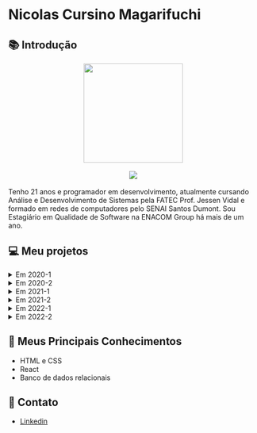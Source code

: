 # Nicolas Cursino Magarifuchi

## :books: Introdução

<body>
  <div align="center">
    <kbd><img src="https://avatars.githubusercontent.com/nicursino" width="200px" height="200px"/></kbd>
    <p><a href=https://www.linkedin.com/in/nicolas-cursino-406935184/><img src="https://img.shields.io/badge/LinkedIn-0077B5?style=for-the-badge&logo=linkedin&logoColor=white"/></a></p>
  </div>
</body>

Tenho 21 anos e programador em desenvolvimento, atualmente cursando Análise e Desenvolvimento de Sistemas pela FATEC Prof. Jessen Vidal e formado em redes de computadores pelo SENAI Santos Dumont. Sou Estagiário em Qualidade de Software na ENACOM Group há mais de um ano.

## :computer: Meu projetos

<details>
  <summary>Em 2020-1</summary>

### Resumo

O projeto integrador desse semestre foi um aplicativo de segurança domiciliar, foi desenvolvido e criado para uma inovação no mercado com a facilidade e funcionalidade de ter a autonomia da segurança do seu domicílio em suas mãos, onde e quando quiser, por um ótimo custo-benefício tendo o contato direto com os nossos desenvolvedores por uma rede social para sugestões de melhoria e tirar dúvidas tendo confiabilidade, integridade e disponibilidade com nosso cliente em prol da sua segurança.

### Parceiro Acadêmico

FATEC - Prof. Jessen Vidal, proposto pelo o Prof. Jean Carlos Lourenço Costa da disciplina de Programação em Microinformática.

### Problema

Criar um aplicativo com o objetivo de implementar as tecnologias de programação modular e banco de dados.

### Solução

Aplicativo de segurança doméstica para trazer o máximo de segurança e conforto para o cliente, tendo em vista, a autonomia total do cliente sobre a segurança do seu próprio domicilio onde e quando quiser.

### Tecnologias Utilizadas

#### Firebase - database

É um serviço que pode autenticar usuários apenas usando o código do cliente. Usamos como banco de dados que podemos armazenar os dados dos clientes na nuvem do firebase.

#### Kodular - Mobile Plataform

Plataforma para desenvolvimento e criação de aplicativos android através do uso de blocos lógicos e programação. Nele podemos desenvolver todo o nosso projeto usando programação em blocos e design do aplicativo.

### Contribuições Pessoais

Eu fiquei responsável pelo o desing do aplicativo e por sua documentação. O design aos poucos fui aprendendo com o Kodular tive certa facilidade, fui atrás de diversas fontes para uma maior compreensão e aprendizagem, com isso conseguindo montando as telas do aplicativo e estudando o frebase para entender o total funcionamento do proejto, auxiliando meus colegas para o que fosse necessário.

### Hard Skills
  
Kodular - Sei usar com autonomia.
  
Firebase - Sei usar com ajudar.

### Soft Skills

Resiliência - No começo era tudo muito novo então, nós precisamos trabalhar bastante e aprender várias novas coisas ao mesmo e administrar esse tempo e trabalho não foi algo fácil, tivemos vários problemas em relação a base dados mas nos adaptamos e conseguimos proceder com o projeto.

Comunicação - Foi muito importante a comunicação que tivemos, principalmente, que estávamos em EAD, então trabalhamos muito nisso já que o tempo todo nós tínhamos que estar atualizados sobre o progresso do projeto frequentemente e trabalhando juntos, sempre estávamos em sintonia.
 
**Vídeos do projeto:**

- [Câmera de segurança](https://drive.google.com/file/d/1ZTmHyagF4pVJgk02Pg6iP88g4zk6GSTO/view?usp=sharing)
- [Chamadas de Emergência](https://drive.google.com/file/d/1ZZMmOgKXKVMSb6pout-qUtOB4mkpSJ-r/view?usp=sharing)
  
</details>

<details>
  <summary>Em 2020-2</summary>
  
  ### Resumo
  
O projeto integrador desse semestre foi desenvolver um aplicativo de gerenciamento para controle da jornada de trabalho dos motoristas de forma parametrizável, visando funcionalidades de planejamento, acompanhamento e controle.

### Parceiro Acadêmico

IACIT - Empresa de capacitação tecnológica para o desenvolvimento de produtos e sistemas aplicados ao Auxílio de Controle.
  
### Problema
  
Monitorar a jornada dos funcionários de ponta a ponta de uma maneira que seja intuitiva e de fácil usabilidade, para ter segurança no transporte de cargas e controle dos horários dos motoristas, tendo a melhor experiência do usuário e rapidez no registro de ações.

### Solução

Desenvolver um aplicativo de gerenciamento para controle da jornada de trabalho dos motoristas, de modo que motorista, funcionário e administrador tenham suas próprias funcionalidades no sistema.

### Tecnologias Utilizadas

#### Java

O Java é uma linguagem de programação orientada a objetos e é uma das linguagens mais utilizadas pelas empresas na atualidade no desenvolvimento de aplicações WEB e Mobile. Uma tecnologia usada para desenvolver aplicações que tornam a Web mais intuitiva e útil. O Java não é a mesma coisa que o javascript, que é uma tecnologia simples usada para criar páginas Web e só é executado no seu browser.
  
O Java permite executar diversos tipos de aplicações como em jogos ou bater papo online. sem ele grandes partes das aplicações que existem simplemesnte não funcionariam.

#### PostgreSQL
  
O PostgreSQL é uma ferramenta que atua como sistema de gerenciamento de bancos de dados relacionados. Seu foco é permitir implementação da linguagem SQL em estruturas, garantindo um trabalho com os padrões desse tipo de ordenação dos dados. Que cada coisa criada é tratada como um objeto, tais como bancos de dados, tabelas, views, triggers, etc.

#### pgAdmin

O pgAdmin é uma excelente ferramenta para administração do Postgresql, ela permiti fazer todas as tarefas necessárias de administração do banco de dados.

### Contribuições Pessoais
 
Durante o projeto fu responsável por diversas funções, como a maior parte dele foi focada no backend e eu sendo um desenvolvedor frontend, tive que me adaptar ao que fosse mais útli para a equipe então contribui com a construção do banco de dados, como a conexão do software com o banco de dados, prototipação do projeto e sua documentação.  

### Hard Skills

  <strong>Java</strong> - Sei usar com ajuda.

  <strong>PostgreSQL</strong> - Sei usar com autonomia.

  <strong>pgAdmin</strong> - Sei usar com autonomia.
  
### Soft Skills
  
Capacidade de adaptação: Tive que me adaptar a proposta do cliente pois o grande parte do projeto foi voltada para o backend, com isso tive de sair da minha zona de conforto com a adaptação de ser mais útil para a equipe, não só apenas conhecimento na parte do frontend, também ao backend.

**Vídeos do projeto finalizado:**

- [Adicionar viagem do funcionário](https://github.com/DevSlim001/PI_2020.2/blob/master/assets/Adicionar-viagem-Funcionario3_1.gif)
- [Verificar viagens finalizadas](https://github.com/DevSlim001/PI_2020.2/blob/master/assets/Como-verificar-viagens-finalizadas-Funcionario3_2.gif)
- [Verificar status de viagem](https://github.com/DevSlim001/PI_2020.2/blob/master/assets/Verificar-status-em-tempo-real3_3.gif)
- [Mudar status de viagem](https://github.com/DevSlim001/PI_2020.2/blob/master/assets/Mudar-status-de-viagem-Motorista3_4.gif)



<a href="https://github.com/DevSlim001/PI_2020.2" target="__blank">Clique aqui para mais informações sobre o projeto</a>

</details>

<details>
  <summary>Em 2021-1</summary>

### Resumo

O projeto integrador deste semestre que por conta da COVID-19, cada vez mais foi requisitado formas mais seguras de interagir com as pessoas por meio da tecnologia. O desafio foi achar uma solução para facilitar a vida de estudantes com uma plataforma de ensino remoto com praticidade e facilidade.

### Parceiro Acadêmico

A empresa parceira desse projeto foi a Ness Health, empresa de tecnologia que inova e transforma diariamente a área da saúde, implementando tecnologias que transformam a medicina moderna. 
  
### Problema

Facilitar a vida de estudantes com uma plataforma de ensino remoto com praticidade e facilidade.

### Solução
  
Criação da plataforma nEDUC, uma plataforma de ensino digital com ampla variedade de conteúdo de qualidade para superar as limitações do ensino no Brasil. Sendo uma plataforma gratuita com um sistema completo e responsivo.

### Tecnologias Utilizadas

#### HTML
É uma linguagem de computador que compõe a maior parte das páginas da internet e dos aplicativos online. Um hipertexto é um texto usado para fazer referência a outros textos, enquanto uma linguagem de marcação é composta por uma série de marcações que dizem para os servidores da web qual é o estilo e a estrutura de um documento.
 
#### CSS
É chamado de linguagem Cascading Style Sheet e é usado para estilizar elementos escritos em uma linguagem de marcação como HTML. O CSS separa o conteúdo da representação visual do site. Pense  na decoração da sua página. Utilizando o CSS é possível alterar a cor do texto e do fundo, fonte e espaçamento entre parágrafos. Também pode criar tabelas, usar variações de layouts, ajustar imagens para suas respectivas telas e assim por diante.

#### JavaScript
A linguagem de programação Javascript permite ao desenvolvedor implementar diversos itens de alto nível de complexidade em páginas web, como animações, mapas, gráficos ou informações que se atualizam em intervalos de tempo padrão, por exemplo.

Javascript é a terceira camada do bolo de desenvolvimento web e front-end, junto com HTML, CSS e PHP.

#### Java
É uma linguagem de programação orientada a objetos e é uma das linguagens mais utilizadas pelas empresas na atualidade no desenvolvimento de aplicações WEB e Mobile. Uma tecnologia usada para desenvolver aplicações que tornam a Web mais intuitiva e útil. O Java não é a mesma coisa que o javascript, que é uma tecnologia simples usada para criar páginas Web e só é executado no seu browser.
  
O Java permite executar diversos tipos de aplicações como em jogos ou bater papo online. sem ele grandes partes das aplicações que existem simplemesnte não funcionariam.

#### PostGreSQL
É uma ferramenta que atua como sistema de gerenciamento de bancos de dados relacionados. Seu foco é permitir implementação da linguagem SQL em estruturas, garantindo um trabalho com os padrões desse tipo de ordenação dos dados. Que cada coisa criada é tratada como um objeto, tais como bancos de dados, tabelas, views, triggers, etc.


### Contribuições Pessoais

Como desenvolvedor fiquei responsável pela parte do frontend da aplicação utilizando as tecnologias HTML e CSS para o seu desenvolvimento. 

### Hard Skills
HTML - Sei usar com autonomia.
  
CSS - Sei usar com autonomia.
  
JavaScript - Sei usar com autonomia.

### Soft Skills
  
Trabalho em equipe: para organização e divisão de tarefas foi preciso o trabalho em equipe de todos os integrantes da equipe assim podendo ver o desempenho e comprometimento para o desenvolvimento da aplicação.
 
**Vídeos do projeto:**

![Responsividade](https://github.com/DevSlim001/API_NEDUC/blob/main/readassets/Responsividade.gif)

![Cadastro-de-curso-e-tarefa](https://github.com/DevSlim001/API_NEDUC/blob/main/readassets/Cadastro-de-curso-e-tarefa.gif)

![ADM](https://github.com/DevSlim001/API_NEDUC/blob/sprint_4/Cadastrodenovidades.gif)

![GESTOR](https://github.com/DevSlim001/API_NEDUC/blob/sprint_4/Homegestor.gif)

<a href="https://github.com/DevSlim001/API_NEDUC" target="__blank">Clique aqui para mais informações sobre o projeto</a>
  
  
</details>

<details>
<summary>Em 2021-2</summary>

### Resumo

O desafio do projeto foi com base em um problema real enfrentado na Embraer; na empresa toda a aeronave produzida conta com um manual operacional que demonstra o funcionamento de suas peças. No entanto, o manual é criado e mantido de forma manual, utilizando planilhas para fazer o controle do lançamento de manuais atualizados. Além desta prática necessitar de bastante tempo devido a complexidade, implica no surgimento de erros nos manuais com a solução foi elaborar uma aplicação desktop que, comunicando com um servidor interno da empresa, seja capaz de criar, manipular e dispor os manuais para os clientes de fomra facilitada.

### Parceiro Acadêmico

EMBRAER - é um conglomerado transnacional brasileiro, fabricante de aviões comerciais, executivos, agrícolas e militares, peças aeroespaciais, serviços e suporte na área.

### Problema

O desafio do projeto foi com base em um problema real enfrentado na Embraer; na empresa toda a aeronave produzida conta com um manual operacional que demonstra o funcionamento de suas peças. No entanto, o manual é criado e mantido de forma manual, utilizando planilhas para fazer o controle do lançamento de manuais atualizados. Além desta prática necessitar de bastante tempo devido a complexidade, implica no surgimento de erros nos manuais.

### Solução

A solução foi elaborar uma aplicação desktop que, comunicando com um servidor interno da empresa, seja capaz de criar, manipular e dispor os manuais para os clientes de fomra facilitada.

### Tecnologias Utilizadas

#### Spring Framework
Spring é um framework Java amplamente utilizado pela comunidade que otimiza o processo de desenvolvimento web em Java, possibilitando um maior domínio do projeto que está sendo desenvolvido com um suporte à infraestrutura direto na aplicação, permitindo que os desenvolvedores possam se concentrar na parte lógica da aplicação, sem se preocupar com configurações de ambiente.

A ferramente possui uma plenitude de funcionalidades, se destacando entre elas o Spring Data, módulo responsável pela conexão da aplicação com um banco de dados que possibilita trabalhar com mais facilidade por fazer essa integração de forma mais direta.

Também é notável o Spring MVC, tecnologia que facilita o desenvolvimento Web em Java permitindo construir uma aplicação web ou API Rest de forma simples e intuitiva, gerando aplicações robustas e flexíveis.

O Spring foi a tecnologia chave do projeto, utilizada para construir as rotas de integração com banco de dados, adotando a lógica necessária para o tratamento dos manuais, e a comunicação com a interface gráfica do usuário.

#### PostgreSQL
O banco de dados do sistema proposto foi construido com o PostgreSQL, um sistema de gerenciamento de banco de dados, que utiliza a linguagem SQL como interface para adicionar, acessar e processar os dados de uma aplicação. Foi utilizado para fazer a persistência dos dados.

#### AngularJS
A interface do usuário foi construída utilizando AngularJS, um framework front-end javascript que oferece um padrão de comopnentização de elementos HTML, facilitando o trabalho do desenvolvimento e integração das telas.
  
### Contribuições Pessoais

Atuei como desenvolvedor front-end da aplicação, sendo responsável pela construção das telas para o usuário e pelo back-end aplicando as regras de negócio do cliente para a construção, gerencimanto e publicação dos manuais das aeronaves.

### Hard Skills

  <strong> Angular </strong> - sei fazer com ajuda

  <strong> PostgreSQL </strong> - sei fazer com ajuda

### Soft Skills

Comunicação: Por ter sido um projeto com diversos problemas então para que esses problemas fossem lidados da melhor maneira possível a comunicação clara foi essencial.

Trabalho em equipe: Por termos dificuldades com novas tecnologias e implementar elas, o compartilhamento de conhecimentos e o trabalho em equipe para encontrar soluções para o andamento do projeto.

**imagens do projeto:**

<p align="center">
 <img src="https://github.com/developersapi/Sistema-Web-com-Regra-de-Negocio/blob/main/wf1.png">
  <img src="https://github.com/developersapi/Sistema-Web-com-Regra-de-Negocio/blob/main/wf3.png">
</p>

<a href="https://github.com/developersapi/Sistema-Web-com-Regra-de-Negocio" target="__blank">Clique aqui para mais informações sobre o projeto</a>

</details>

<details>
<summary>Em 2022-1</summary>

### Resumo

O nosso projeto integrador deste semestre tinha como objetivo a criação de um aplicativo mobile de notificação de atualizações e consulta de PDFs, conhecidos neste projeto como FOLs, que continham novas informações sobre problemas que recorrentes que podem acontecer nos veículos dos clientes.

### Parceiro Acadêmico

EMBRAER - é um conglomerado transnacional brasileiro, fabricante de aviões comerciais, executivos, agrícolas e militares, peças aeroespaciais, serviços e suporte na área.

### Problema

Notificar clientes sobre novas informações sobre problemas recorrentes que podem acontecer em seus veículos.

### Solução
  
Criar um aplicativo mobile de notificação de atualizações e consulta de PDFs, conhecidos como FOLs para ficar a disposição dos clientes quando fosse necessitado.

### Tecnologias Utilizadas

#### Java
  
É uma linguagem de programação orientada a objetos e é uma das linguagens mais utilizadas pelas empresas na atualidade no desenvolvimento de aplicações WEB e Mobile. Uma tecnologia usada para desenvolver aplicações que tornam a Web mais intuitiva e útil. O Java não é a mesma coisa que o javascript, que é uma tecnologia simples usada para criar páginas Web e só é executado no seu browser.
  
O Java permite executar diversos tipos de aplicações como em jogos ou bater papo online. sem ele grandes partes das aplicações que existem simplemesnte não funcionariam.

#### React Native

o React Native é um Framework para desenvolvimento de aplicativos móveis multiplataforma. Um Framework é um facilitador no desenvolvimento de diversas aplicações e, sem dúvida, sua utilização poupa tempo e custos para quem utiliza e é um conjunto de bibliotecas utilizadas para criar uma base, onde as aplicações são construídas, um otimizador de recursos.

Baseado no React, framework JS para desenvolvimento web, o React Native possibilita a criação de aplicações móvel multiplataforma (Android e iOS) utilizando apenas Javascript. Porém, diferente de outros frameworks com esta mesma finalidade (Cordova, por exemplo), todo o código desenvolvido com o React Native é convertido para linguagem nativa do sistema operacional, o que torna o app muito mais fluido.

#### PostGreSQL
  
É uma ferramenta que atua como sistema de gerenciamento de bancos de dados relacionados. Seu foco é permitir implementação da linguagem SQL em estruturas, garantindo um trabalho com os padrões desse tipo de ordenação dos dados. Que cada coisa criada é tratada como um objeto, tais como bancos de dados, tabelas, views, triggers, etc.
  
#### MongoDB

O MongoDB é um banco de dados de documentos usado para criar aplicativos de Internet altamente disponíveis e escaláveis. Com sua abordagem de esquema flexível , é popular entre as equipes de desenvolvimento que usam metodologias ágeis. Oferecendo drivers para todas as principais linguagens de programação, o MongoDB permite que você comece imediatamente a construir seu aplicativo sem perder tempo configurando um banco de dados.
    
### Contribuições Pessoais

Fiquei responsável pela parte do frontend do projeto utilizando o framewrok React Native para o desenvolvimento do aplicativo, tive certa dificuldade no começo por conta de ser uma nova tecnologia que não tinha conhecimento mas ao longo do projeto pude desenvolver meu aprendizado com sua frequência utilização e como Scrum Master também fiquei com a resposabilidade de documentação do projeto e atribuição de tarefas para a equipe.

### Hard Skills

  <strong> React Native </strong> - Sei usar com autonomia 

  <strong> Java </strong> - Sei usar com ajuda 

  <strong> MongoDB </strong> - Sei usar com ajuda 

### Soft Skills
  
Comunicação - Foi essencial a comunicação entre os integrantes do grupo por ser scrum master da equipe, estando o tempo todo disponível, comunicando e solicitando feedbacks sobre o andamento de entregas da equipe.

Organização - A organização e distribuição de tarefas para os integrantes da equipe foi um ponto de extrema importância para que as entregas de cada sprint tivessem seus devidos MVPs completos para o cliente de forma satisfatória.

Motivação - Por ser scrum master precisava manter a equipe motivada nas entregas para que não houvesse desânimo por algum feedback ruim ou pelas dificuldades que passamos em todas as sprints para o desenvolvimento do aplicativo, mantendo a tranquilidade para que não estivessem pressionados e pudessem fazer as entregas de forma calma e segura.
  
**Vídeos do projeto:**
  
![application](https://github.com/medrenan/eFol-app/blob/main/docs/Wireframes/Sprint%202/application.gif)
  
<a href="https://github.com/medrenan/eFol-app" target="__blank">Clique aqui para mais informações sobre o projeto</a>
  
</details>

<details>
<summary>Em 2022-2</summary>
  
### Resumo
  
O projeto constitui de uma adição de uma nova ferramenta a uma aplicação feita em outro projeto para a Visiona. Nesta ferramenta era necessário ir ao campo contar vagens e grãos para sua utilização e isso exigia tempo do agricultor, assim nos foi dada a ideia de criar uma ferramenta com inteligência artificial para contagem automática e visual destes grãos para facilitar a vida do agricultor.

### Parceiro Acadêmico

VISIONA - é uma joint-venture entre a Embraer Defesa & Segurança e a Telebras, voltada para a integração de sistemas espaciais.

### Problema

Agricultor tendo falta de praticidade e exigindo muito tempo do mesmo para fazer a contagem das sementes de soja.

### Solução
  
Adicionar uma nova funcionalidade na ferramenta ja usada pelo agricultor, criando assim uma ferramenta com inteligência artificial para contagem atuomática e visual dos grãos.

### Tecnologias Utilizadas

#### Tensorflow

TensorFlow é uma biblioteca de código aberto criada para aprendizado de máquina, computação numérica e muitas outras tarefas. Foi desenvolvido pelo Google em 2015 e rapidamente se tornou uma das principais ferramentas para machine learning e deep learning.

#### Keras

O Keras é uma biblioteca de rede neural de código aberto escrita em Python. Ele é capaz de rodar em cima de TensorFlow, Microsoft Cognitive Toolkit, R, Theano, ou PlaidML. Projetado para permitir experimentação rápida com redes neurais profundas, ele se concentra em ser fácil de usar, modular e extensível.

#### Python

Python é uma linguagem de programação de alto nível, interpretada de script, imperativa, orientada a objetos, funcional, de tipagem dinâmica e forte. 

#### PostgreSQL

É uma ferramenta que atua como sistema de gerenciamento de bancos de dados relacionados. Seu foco é permitir implementação da linguagem SQL em estruturas, garantindo um trabalho com os padrões desse tipo de ordenação dos dados. Que cada coisa criada é tratada como um objeto, tais como bancos de dados, tabelas, views, triggers, etc.

#### Flask
  
Flask é um pequeno framework web escrito em Python. É classificado como um microframework porque não requer ferramentas ou bibliotecas particulares, mantendo um núcleo simples, porém, extensível.
  
### Contribuições Pessoais

Para começar neste projeto fui PO da equipe logo tendo contato direto com o cliente assim fazendo perguntas e passando as informações essenciais para minha equipe, validando backlogs da sprint antes das entregas e ficando responsável por toda documentação do projeto. Contribui no treinamento da IA para reconhecimento de imagem das vagens com treinamentos frequentes para maior porcentagem de acerto da IA ao identificar a quantidade de sementes de soja presentes na vagem. 

### Hard Skills
  
  <strong> keras </strong> - Sei usar com autonomia 

  <strong> Tensorflow </strong> - Sei usar com autonomia

  <strong> PostgreSQL </strong> - Sei usar com autonomia


### Soft Skills

Comunicação - Foi essencial a comunicação entre os integrantes do grupo por ser PO da equipe, estando o tempo todo disponível, comunicando e solicitando feedbacks sobre o andamento de entregas da equipe.
  
**Vídeos e imagens do projeto:**

<p align="center">
 <img src="https://github.com/medrenan/SoyIA/blob/main/doc/Mockup/Sprint%204/App-running.gif">
</p>

| Step 1 | Step 2 | Step 3 | Step 4 | Step 5 |
| --- | --- | --- | --- | --- |
| <img src="https://github.com/medrenan/SoyIA/blob/main/doc/Mockup/Sprint%204/App%20step%201.jpeg" width="250"> | <img src="https://github.com/medrenan/SoyIA/blob/main/doc/Mockup/Sprint%204/App%20step%202.jpeg" width="250"> | <img src="https://github.com/medrenan/SoyIA/blob/main/doc/Mockup/Sprint%204/App%20step%203.jpeg" width="250"> | <img src="https://github.com/medrenan/SoyIA/blob/main/doc/Mockup/Sprint%204/App%20step%204.jpeg" width="250"> | <img src="https://github.com/medrenan/SoyIA/blob/main/doc/Mockup/Sprint%204/App%20step%205.jpeg" width="250"> |

  
<a href="https://github.com/medrenan/SoyIA" target="__blank">Clique aqui para mais informações sobre o projeto</a>

</details>
  

<h2> 📘 Meus Principais Conhecimentos </h2>

- HTML e CSS
- React
- Banco de dados relacionais


<h2> 📌 Contato </h2>

- [Linkedin](https://www.linkedin.com/in/nicolas-magarifuchi-406935184/)



